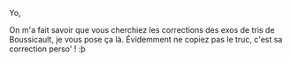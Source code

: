 Yo,

On m'a fait savoir que vous cherchiez les corrections des exos
de tris de Boussicault, je vous pose ça là. Évidemment ne copiez
pas le truc, c'est sa correction perso' ! :þ
